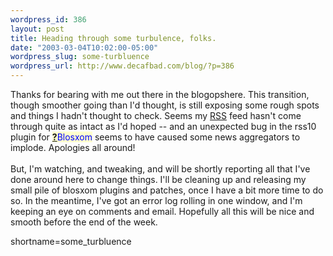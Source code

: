 ```yaml
--- 
wordpress_id: 386
layout: post
title: Heading through some turbulence, folks.
date: "2003-03-04T10:02:00-05:00"
wordpress_slug: some-turbluence
wordpress_url: http://www.decafbad.com/blog/?p=386
---
```

Thanks for bearing with me out there in the blogopshere.  This transition, though
smoother going than I'd thought, is still exposing some rough spots and things
I hadn't thought to check.  Seems my <a href="http://www.decafbad.com/twiki/bin/view/Main/RSS">RSS</a> feed hasn't come through quite as intact
as I'd hoped -- and an unexpected bug in the rss10 plugin for <span style='background : #FFFFCE;'><a href="http://www.decafbad.com/twiki/bin/edit/Main/Blosxom?topicparent=Main.FilterData"><b>?</b></a><font color="#0000FF">Blosxom</font></span> seems
to have caused some news aggregators to implode.  Apologies all around!
<br /><br />
But, I'm watching, and tweaking, and will be shortly reporting all that I've done
around here to change things.  I'll be cleaning up and releasing my small pile of
blosxom plugins and patches, once I have a bit more time to do so.  In the meantime,
I've got an error log rolling in one window, and I'm keeping an eye on comments and
email.  Hopefully all this will be nice and smooth before the end of the week.
<!--more-->
shortname=some_turbluence

